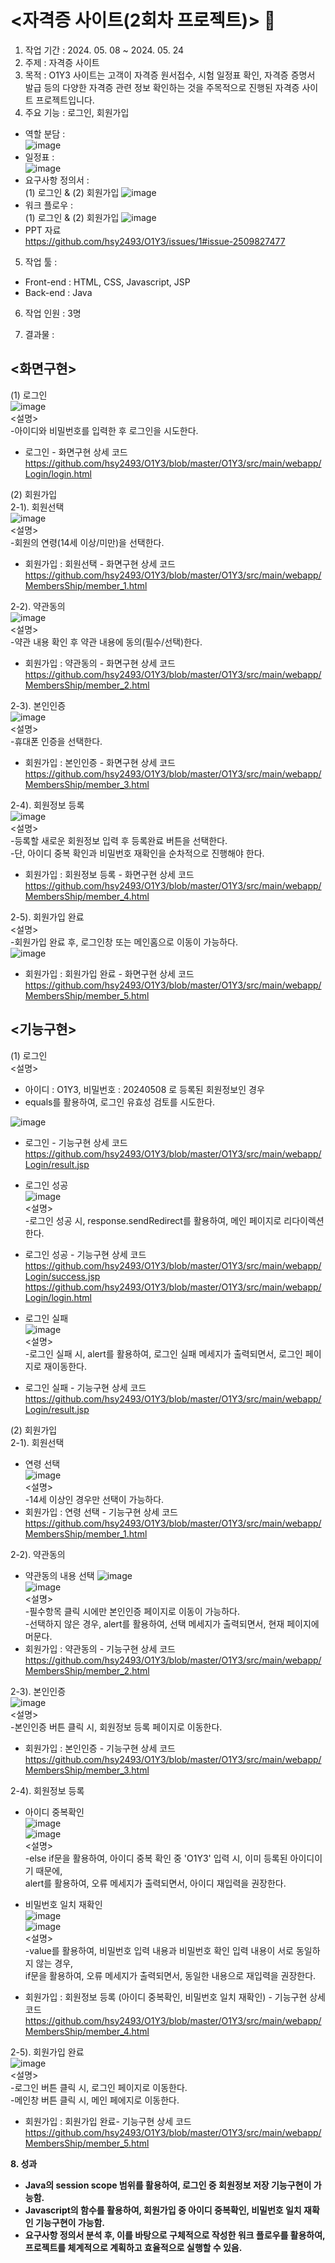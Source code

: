 # <자격증 사이트(2회차 프로젝트)> 📝 <br>
1. 작업 기간 : 2024. 05. 08 ~ 2024. 05. 24<br>
2. 주제 : 자격증 사이트<br>
3. 목적 :  O1Y3 사이트는 고객이 자격증 원서접수, 시험 일정표 확인, 자격증 증명서 발급 등의 다양한 자격증 관련 정보 확인하는 것을 주목적으로 진행된 자격증 사이트 프로젝트입니다.<br>
4. 주요 기능 : 로그인, 회원가입<br>
- 역할 분담 : <br>
  ![image](https://github.com/user-attachments/assets/1d444f20-096b-47f1-88fd-d5f969132ceb) <br>
- 일정표 : <br>
  ![image](https://github.com/user-attachments/assets/5beb8d61-49a2-4e9e-8e67-91b8496b4060) <br>
- 요구사항 정의서 : <br>
(1) 로그인 & (2) 회원가입
  ![image](https://github.com/user-attachments/assets/e217e269-2625-49f7-b121-50808f494678) <br>
- 워크 플로우 : <br>
(1) 로그인 & (2) 회원가입 
  ![image](https://github.com/user-attachments/assets/8807efb9-32c2-4e68-95b2-4ec563f9d4c8) <br>
- PPT 자료<br>
  https://github.com/hsy2493/O1Y3/issues/1#issue-2509827477
5. 작업 툴 :
  - Front-end : HTML, CSS, Javascript, JSP<br>
  - Back-end : Java <br>
6. 작업 인원 : 3명<br>

7. 결과물 : <br>
## <화면구현>
(1) 로그인<br>![image](https://github.com/user-attachments/assets/c4bd0385-9838-45d9-825b-bb6b922ce844)<br>
<설명> <br>
-아이디와 비밀번호를 입력한 후 로그인을 시도한다. <br>
- 로그인 - 화면구현 상세 코드<br>
  https://github.com/hsy2493/O1Y3/blob/master/O1Y3/src/main/webapp/Login/login.html<br>

(2) 회원가입<br>
2-1). 회원선택<br>
![image](https://github.com/user-attachments/assets/cb60f585-3c3f-4dbe-a49b-c69d64703066)<br>
<설명><br>
-회원의 연령(14세 이상/미만)을 선택한다. <br>
- 회원가입 : 회원선택 - 화면구현 상세 코드<br>
  https://github.com/hsy2493/O1Y3/blob/master/O1Y3/src/main/webapp/MembersShip/member_1.html <br>

2-2). 약관동의<br>
![image](https://github.com/user-attachments/assets/ea0c18a3-ddad-453d-9d85-661c5ed6155b)<br>
<설명><br>
-약관 내용 확인 후 약관 내용에 동의(필수/선택)한다. <br>
- 회원가입 : 약관동의 - 화면구현 상세 코드<br>
  https://github.com/hsy2493/O1Y3/blob/master/O1Y3/src/main/webapp/MembersShip/member_2.html <br>

2-3). 본인인증<br>
![image](https://github.com/user-attachments/assets/b8c6a87b-ce2e-418e-8ae0-4bcda42f7b82)<br>
<설명><br>
-휴대폰 인증을 선택한다.<br>
- 회원가입 : 본인인증 - 화면구현 상세 코드<br>
  https://github.com/hsy2493/O1Y3/blob/master/O1Y3/src/main/webapp/MembersShip/member_3.html <br>

2-4). 회원정보 등록<br>
![image](https://github.com/user-attachments/assets/a848bee7-0f8b-4f09-a818-7ec3884fe062)<br>
<설명><br>
-등록할 새로운 회원정보 입력 후 등록완료 버튼을 선택한다.<br>
-단, 아이디 중복 확인과 비밀번호 재확인을 순차적으로 진행해야 한다. <br>
- 회원가입 : 회원정보 등록 - 화면구현 상세 코드<br>
  https://github.com/hsy2493/O1Y3/blob/master/O1Y3/src/main/webapp/MembersShip/member_4.html <br>

2-5). 회원가입 완료<br>
<설명><br>
-회원가입 완료 후, 로그인창 또는 메인홈으로 이동이 가능하다. <br>
![image](https://github.com/user-attachments/assets/a3428a0e-d7c1-41a8-a364-bbf39d3b563d)<br>
- 회원가입 : 회원가입 완료 - 화면구현 상세 코드<br>
  https://github.com/hsy2493/O1Y3/blob/master/O1Y3/src/main/webapp/MembersShip/member_5.html <br>

## <기능구현>
(1) 로그인<br> 
<설명> <br> 
- 아이디 : O1Y3, 비밀번호 : 20240508 로 등록된 회원정보인 경우 <br>
- equals를 활용하여, 로그인 유효성 검토를 시도한다. <br>

![image](https://github.com/user-attachments/assets/2cc00740-36b8-442c-8ede-8dd37a0b60ab) <br>
- 로그인 - 기능구현 상세 코드 <br>
https://github.com/hsy2493/O1Y3/blob/master/O1Y3/src/main/webapp/Login/result.jsp <br>


- 로그인 성공 <br>
![image](https://github.com/user-attachments/assets/41e6abfd-2723-44c4-a097-995d2517a149) <br>
<설명> <br>
-로그인 성공 시, response.sendRedirect를 활용하여, 메인 페이지로 리다이렉션 한다. <br>
- 로그인 성공 - 기능구현 상세 코드 <br> 
https://github.com/hsy2493/O1Y3/blob/master/O1Y3/src/main/webapp/Login/success.jsp <br>
https://github.com/hsy2493/O1Y3/blob/master/O1Y3/src/main/webapp/Login/login.html <br>

- 로그인 실패 <br>
![image](https://github.com/user-attachments/assets/985acca6-6a10-4b0f-b416-ca4dcc75b19f) <br>
<설명> <br>
-로그인 실패 시, alert를 활용하여, 로그인 실패 메세지가 출력되면서, 로그인 페이지로 재이동한다. <br>
- 로그인 실패 - 기능구현 상세 코드 <br>
https://github.com/hsy2493/O1Y3/blob/master/O1Y3/src/main/webapp/Login/result.jsp<br>
   
(2) 회원가입<br>
2-1). 회원선택 <br>
- 연령 선택 <br>
![image](https://github.com/user-attachments/assets/c8308025-d72f-469f-a06d-589aadc6fca5) <br>
<설명> <br>
-14세 이상인 경우만 선택이 가능하다. <br>
- 회원가입 : 연령 선택 - 기능구현 상세 코드<br>
https://github.com/hsy2493/O1Y3/blob/master/O1Y3/src/main/webapp/MembersShip/member_1.html<br>

2-2). 약관동의 <br>
- 약관동의 내용 선택
![image](https://github.com/user-attachments/assets/c316814b-1848-4a0e-a3f4-bb51534fe83c) <br>
![image](https://github.com/user-attachments/assets/10c349e7-753b-4a37-92cf-b4c740968e0a) <br>
<설명> <br>
-필수항목 클릭 시에만 본인인증 페이지로 이동이 가능하다. <br>
-선택하지 않은 경우, alert를 활용하여, 선택 메세지가 출력되면서, 현재 페이지에 머문다.<br>
- 회원가입 : 약관동의 - 기능구현 상세 코드<br>
https://github.com/hsy2493/O1Y3/blob/master/O1Y3/src/main/webapp/MembersShip/member_2.html <br>

2-3). 본인인증 <br>
![image](https://github.com/user-attachments/assets/5735d234-8c9c-4499-b885-8c72c62f6ead) <br>
<설명> <br> 
-본인인증 버튼 클릭 시, 회원정보 등록 페이지로 이동한다. <br>
- 회원가입 : 본인인증 - 기능구현 상세 코드<br>
https://github.com/hsy2493/O1Y3/blob/master/O1Y3/src/main/webapp/MembersShip/member_3.html  <br>

2-4). 회원정보 등록 <br>
- 아이디 중복확인 <br>
![image](https://github.com/user-attachments/assets/2a53aa1d-3b78-48cf-a82b-4db4b0d1b24a) <br>
![image](https://github.com/user-attachments/assets/a876c6c0-add5-4ef0-a2f2-8c7bd8ac0d1f) <br>
<설명> <br>
-else if문을 활용하여, 아이디 중복 확인 중 'O1Y3' 입력 시, 이미 등록된 아이디이기 때문에, <br>
alert를 활용하여, 오류 메세지가 출력되면서, 아이디 재입력을 권장한다.

- 비밀번호 일치 재확인 <br>
![image](https://github.com/user-attachments/assets/b792d163-50da-434b-98d5-b591a45ce583) <br>
![image](https://github.com/user-attachments/assets/3be42724-ed1b-477a-bdcc-d149f7076b06) <br>
<설명> <br>
-value를 활용하여, 비밀번호 입력 내용과 비밀번호 확인 입력 내용이 서로 동일하지 않는 경우, <br>
if문을 활용하여, 오류 메세지가 출력되면서, 동일한 내용으로 재입력을 권장한다. <br>

- 회원가입 : 회원정보 등록 (아이디 중복확인, 비밀번호 일치 재확인) - 기능구현 상세 코드<br>
https://github.com/hsy2493/O1Y3/blob/master/O1Y3/src/main/webapp/MembersShip/member_4.html <br>

2-5). 회원가입 완료 <br>
![image](https://github.com/user-attachments/assets/e6ef8095-e6e5-4cbc-a23b-770f201d9e51) <br>
<설명> <br> 
-로그인 버튼 클릭 시, 로그인 페이지로 이동한다. <br>
-메인창 버튼 클릭 시, 메인 페에지로 이동한다.<br>

- 회원가입 : 회원가입 완료- 기능구현 상세 코드<br>
https://github.com/hsy2493/O1Y3/blob/master/O1Y3/src/main/webapp/MembersShip/member_5.html  <br>


<b> 8. 성과 
- Java의 session scope 범위를 활용하여, 로그인 중 회원정보 저장 기능구현이 가능함.
- Javascript의 함수를 활용하여, 회원가입 중 아이디 중복확인, 비밀번호 일치 재확인 기능구현이 가능함.
- 요구사항 정의서 분석 후, 이를 바탕으로 구체적으로 작성한 워크 플로우를 활용하여, <br>
  프로젝트를 체계적으로 계획하고 효율적으로 실행할 수 있음.
</b>
